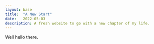 ```yaml
---
layout: base
title:  "A New Start"
date:   2022-05-03
description: A fresh website to go with a new chapter of my life.
---
```


Well hello there.
